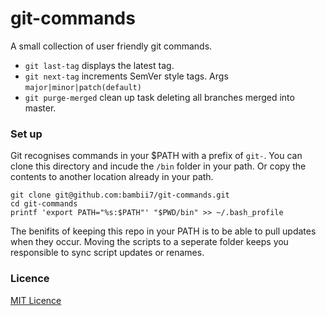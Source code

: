 # git-commands

A small collection of user friendly git commands.

- `git last-tag` displays the latest tag.
- `git next-tag` increments SemVer style tags. Args `major|minor|patch(default)`
- `git purge-merged` clean up task deleting all branches merged into master.

### Set up

Git recognises commands in your $PATH with a prefix of `git-`. You can clone this directory and incude the `/bin` folder in your path. Or copy the contents to another location already in your path.

```
git clone git@github.com:bambii7/git-commands.git
cd git-commands
printf 'export PATH="%s:$PATH"' "$PWD/bin" >> ~/.bash_profile
```

The benifits of keeping this repo in your PATH is to be able to pull updates when they occur.
Moving the scripts to a seperate folder keeps you responsible to sync script updates or renames.

### Licence

[MIT Licence](LICENSE.md)